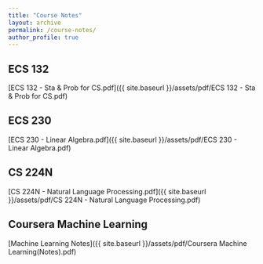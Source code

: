 ```yaml
---
title: "Course Notes"
layout: archive
permalink: /course-notes/
author_profile: true
---
```

## ECS 132
[ECS 132 - Sta & Prob for CS.pdf]({{ site.baseurl }}/assets/pdf/ECS 132 - Sta & Prob for CS.pdf)

## ECS 230
[ECS 230 - Linear Algebra.pdf]({{ site.baseurl }}/assets/pdf/ECS 230 - Linear Algebra.pdf)

## CS 224N
[CS 224N - Natural Language Processing.pdf]({{ site.baseurl }}/assets/pdf/CS 224N - Natural Language Processing.pdf)

## Coursera Machine Learning
[Machine Learning Notes]({{ site.baseurl }}/assets/pdf/Coursera Machine Learning(Notes).pdf)